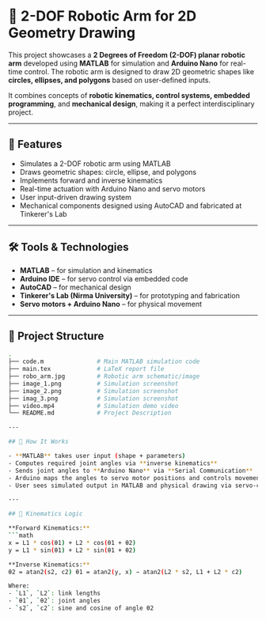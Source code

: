 # 🤖 2-DOF Robotic Arm for 2D Geometry Drawing

This project showcases a **2 Degrees of Freedom (2-DOF) planar robotic arm** developed using **MATLAB** for simulation and **Arduino Nano** for real-time control. The robotic arm is designed to draw 2D geometric shapes like **circles, ellipses, and polygons** based on user-defined inputs.

It combines concepts of **robotic kinematics, control systems, embedded programming**, and **mechanical design**, making it a perfect interdisciplinary project.

---

## 📌 Features

- Simulates a 2-DOF robotic arm using MATLAB
- Draws geometric shapes: circle, ellipse, and polygons
- Implements forward and inverse kinematics
- Real-time actuation with Arduino Nano and servo motors
- User input-driven drawing system
- Mechanical components designed using AutoCAD and fabricated at Tinkerer's Lab

---

## 🛠️ Tools & Technologies

- **MATLAB** – for simulation and kinematics
- **Arduino IDE** – for servo control via embedded code
- **AutoCAD** – for mechanical design
- **Tinkerer's Lab (Nirma University)** – for prototyping and fabrication
- **Servo motors + Arduino Nano** – for physical movement

---

## 📁 Project Structure
```bash
.
├── code.m               # Main MATLAB simulation code
├── main.tex             # LaTeX report file
├── robo_arm.jpg         # Robotic arm schematic/image
├── image_1.png          # Simulation screenshot
├── image_2.png          # Simulation screenshot
├── imag_3.png           # Simulation screenshot
├── video.mp4            # Simulation demo video
└── README.md            # Project Description

---

## 🧠 How It Works

- **MATLAB** takes user input (shape + parameters)
- Computes required joint angles via **inverse kinematics**
- Sends joint angles to **Arduino Nano** via **Serial Communication**
- Arduino maps the angles to servo motor positions and controls movement
- User sees simulated output in MATLAB and physical drawing via servo-controlled arm

---

## 🔢 Kinematics Logic

**Forward Kinematics:**
```math
x = L1 * cos(θ1) + L2 * cos(θ1 + θ2)
y = L1 * sin(θ1) + L2 * sin(θ1 + θ2)

**Inverse Kinematics:**
θ2 = atan2(s2, c2) θ1 = atan2(y, x) − atan2(L2 * s2, L1 + L2 * c2)

Where:
- `L1`, `L2`: link lengths
- `θ1`, `θ2`: joint angles
- `s2`, `c2`: sine and cosine of angle θ2
